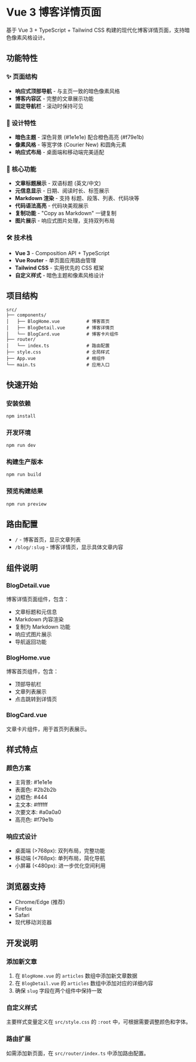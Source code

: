 # Vue 3 博客详情页面

基于 Vue 3 + TypeScript + Tailwind CSS 构建的现代化博客详情页面，支持暗色像素风格设计。

## 功能特性

### ✨ 页面结构
- **响应式顶部导航** - 与主页一致的暗色像素风格
- **博客内容区** - 完整的文章展示功能
- **固定导航栏** - 滚动时保持可见

### 🎨 设计特性
- **暗色主题** - 深色背景 (#1e1e1e) 配合橙色高亮 (#f79e1b)
- **像素风格** - 等宽字体 (Courier New) 和圆角元素
- **响应式布局** - 桌面端和移动端完美适配

### 🚀 核心功能
- **文章标题展示** - 双语标题 (英文/中文)
- **元信息显示** - 日期、阅读时长、标签展示
- **Markdown 渲染** - 支持 标题、段落、列表、代码块等
- **代码语法高亮** - 代码块美观展示
- **复制功能** - "Copy as Markdown" 一键复制
- **图片展示** - 响应式图片处理，支持双列布局

### 🛠 技术栈
- **Vue 3** - Composition API + TypeScript
- **Vue Router** - 单页面应用路由管理
- **Tailwind CSS** - 实用优先的 CSS 框架
- **自定义样式** - 暗色主题和像素风格设计

## 项目结构

```
src/
├── components/
│   ├── BlogHome.vue          # 博客首页
│   ├── BlogDetail.vue        # 博客详情页
│   └── BlogCard.vue          # 博客卡片组件
├── router/
│   └── index.ts              # 路由配置
├── style.css                 # 全局样式
├── App.vue                   # 根组件
└── main.ts                   # 应用入口
```

## 快速开始

### 安装依赖
```bash
npm install
```

### 开发环境
```bash
npm run dev
```

### 构建生产版本
```bash
npm run build
```

### 预览构建结果
```bash
npm run preview
```

## 路由配置

- `/` - 博客首页，显示文章列表
- `/blog/:slug` - 博客详情页，显示具体文章内容

## 组件说明

### BlogDetail.vue
博客详情页面组件，包含：
- 文章标题和元信息
- Markdown 内容渲染
- 复制为 Markdown 功能
- 响应式图片展示
- 导航返回功能

### BlogHome.vue
博客首页组件，包含：
- 顶部导航栏
- 文章列表展示
- 点击跳转到详情页

### BlogCard.vue
文章卡片组件，用于首页列表展示。

## 样式特点

### 颜色方案
- 主背景: #1e1e1e
- 表面色: #2b2b2b
- 边框色: #444
- 主文本: #ffffff
- 次要文本: #a0a0a0
- 高亮色: #f79e1b

### 响应式设计
- 桌面端 (>768px): 双列布局，完整功能
- 移动端 (<768px): 单列布局，简化导航
- 小屏幕 (<480px): 进一步优化空间利用

## 浏览器支持

- Chrome/Edge (推荐)
- Firefox
- Safari
- 现代移动浏览器

## 开发说明

### 添加新文章
1. 在 `BlogHome.vue` 的 `articles` 数组中添加新文章数据
2. 在 `BlogDetail.vue` 的 `articles` 数组中添加对应的详细内容
3. 确保 `slug` 字段在两个组件中保持一致

### 自定义样式
主要样式变量定义在 `src/style.css` 的 `:root` 中，可根据需要调整颜色和字体。

### 路由扩展
如需添加新页面，在 `src/router/index.ts` 中添加路由配置。
